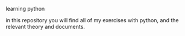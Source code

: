 learning python 

in this repository you will find all of my exercises with python, and the relevant theory and documents. 

